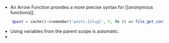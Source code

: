 * An Arrow Function provides a more precise syntax for [[anonymous functions]].

```php
    $post = cache()->remember('posts.{slug}', 5, fn () => file_get_contents($path));
```

* Using variables from the parent scope is automatic.
* 